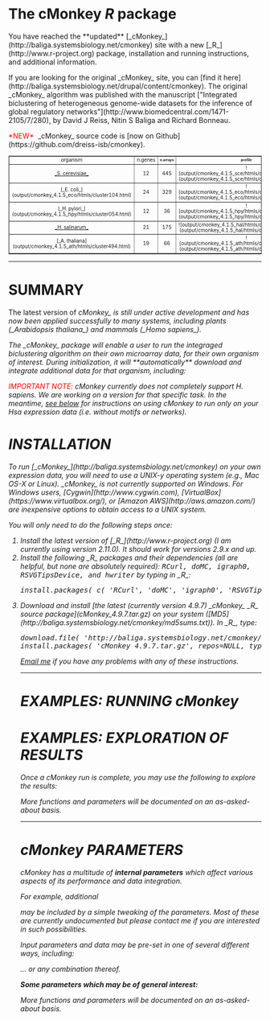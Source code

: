 # The cMonkey _R_ package
<table style="text-align:center;font-size:70%" border="1">
<p>You have reached the **updated** [_cMonkey_](http://baliga.systemsbiology.net/cmonkey) site with a new [_R_](http://www.r-project.org) package, installation and running instructions, and additional information. 
<p>If you are looking for the original _cMonkey_ site, you can [find it here](http://baliga.systemsbiology.net/drupal/content/cmonkey). The original _cMonkey_ algorithm was published with the manuscript
["Integrated biclustering of heterogeneous genome-wide datasets for the inference of global regulatory networks"](http://www.biomedcentral.com/1471-2105/7/280), by David J Reiss, Nitin S Baliga and Richard Bonneau.
<!--<p><font color="#ff0000">*NEW*</font>&nbsp The _cMonkey_ [R](http://www.r-project.org) package is [now on CRAN](http://cran.r-project.org/web/packages/cMonkey/index.html). <!--[CRAN](http://cran.r-project.org/web/packages/).-->
<!--<p>_cMonkey_ packages are [now hosted on R-forge](https://r-forge.r-project.org/projects/cmonkey/).-->
<p><font color="#ff0000">*NEW*</font>&nbsp _cMonkey_ source code is [now on Github](https://github.com/dreiss-isb/cmonkey).
<tr>
<td>organism</td><td>n.genes</td><td style="font-weight:bold;text-align:center;font-size:70%"><a>n.arrays</td><td style="font-weight:bold;text-align:center;font-size:70%"><a>profile</td><td style="font-weight:bold;text-align:center;font-size:70%"><a>network</td><td style="font-weight:bold;text-align:center;font-size:70%"><a>motif1</td><td style="font-weight:bold;text-align:center;font-size:70%"><a>motif2</td><td style="font-weight:bold;text-align:center;font-size:70%"><a>motif.posns</td></tr>
<td><a href="output/cmonkey_4.1.5_sce/htmls/cluster136.html">_S. cerevisiae_</a></td><td>12</td><td>445</td></td><td>![output/cmonkey_4.1.5_sce/htmls/cluster136_profile.png](output/cmonkey_4.1.5_sce/htmls/cluster136_profile.png)</img></td><td>![output/cmonkey_4.1.5_sce/htmls/cluster136_network.png](output/cmonkey_4.1.5_sce/htmls/cluster136_network.png)</img></td><td>![output/cmonkey_4.1.5_sce/htmls/cluster136_pssm1.png](output/cmonkey_4.1.5_sce/htmls/cluster136_pssm1.png)</img></td><td>![output/cmonkey_4.1.5_sce/htmls/cluster136_pssm2.png](output/cmonkey_4.1.5_sce/htmls/cluster136_pssm2.png)</img></td><td>![output/cmonkey_4.1.5_sce/htmls/cluster136_mot_posns.png](output/cmonkey_4.1.5_sce/htmls/cluster136_mot_posns.png)</img></td></tr>
<td>[_E. coli_](output/cmonkey_4.1.5_eco/htmls/cluster104.html)</td><td>24</td><td>329</td><td>![output/cmonkey_4.1.5_eco/htmls/cluster104_profile.png](output/cmonkey_4.1.5_eco/htmls/cluster104_profile.png)</img></td><td>![output/cmonkey_4.1.5_eco/htmls/cluster104_network.png](output/cmonkey_4.1.5_eco/htmls/cluster104_network.png)</img></td><td>![output/cmonkey_4.1.5_eco/htmls/cluster104_pssm1.png](output/cmonkey_4.1.5_eco/htmls/cluster104_pssm1.png)</img></td><td>![output/cmonkey_4.1.5_eco/htmls/cluster104_pssm2.png](output/cmonkey_4.1.5_eco/htmls/cluster104_pssm2.png)</img></td><td>![output/cmonkey_4.1.5_eco/htmls/cluster104_mot_posns.png](output/cmonkey_4.1.5_eco/htmls/cluster104_mot_posns.png)</img></td></tr>
<td>[_H. pylori_](output/cmonkey_4.1.5_hpy/htmls/cluster054.html)</td><td><a>12</td><td><a>36</td><td>![output/cmonkey_4.1.5_hpy/htmls/cluster054_profile.png](output/cmonkey_4.1.5_hpy/htmls/cluster054_profile.png)</img></td><td>![output/cmonkey_4.1.5_hpy/htmls/cluster054_network.png](output/cmonkey_4.1.5_hpy/htmls/cluster054_network.png)</img></td><td>![output/cmonkey_4.1.5_hpy/htmls/cluster054_pssm1.png](output/cmonkey_4.1.5_hpy/htmls/cluster054_pssm1.png)</img></td><td>![output/cmonkey_4.1.5_hpy/htmls/cluster054_pssm2.png](output/cmonkey_4.1.5_hpy/htmls/cluster054_pssm2.png)</img></td><td>![output/cmonkey_4.1.5_hpy/htmls/cluster054_mot_posns.png](output/cmonkey_4.1.5_hpy/htmls/cluster054_mot_posns.png)</img></td></tr>
<td><a href="output/cmonkey_4.1.5_hal/htmls/cluster037.html">_H. salinarum_</a></td><td>21</td><td>175</td><td>![output/cmonkey_4.1.5_hal/htmls/cluster037_profile.png](output/cmonkey_4.1.5_hal/htmls/cluster037_profile.png)</img></td><td>![output/cmonkey_4.1.5_hal/htmls/cluster037_network.png](output/cmonkey_4.1.5_hal/htmls/cluster037_network.png)</img></td><td>![output/cmonkey_4.1.5_hal/htmls/cluster037_pssm1.png](output/cmonkey_4.1.5_hal/htmls/cluster037_pssm1.png)</img></td><td>![output/cmonkey_4.1.5_hal/htmls/cluster037_pssm2.png](output/cmonkey_4.1.5_hal/htmls/cluster037_pssm2.png)</img></td><td>![output/cmonkey_4.1.5_hal/htmls/cluster037_mot_posns.png](output/cmonkey_4.1.5_hal/htmls/cluster037_mot_posns.png)</img></td></tr>
<td>[_A. thaliana](output/cmonkey_4.1.5_ath/htmls/cluster494.html)</a></td><td>19</td><td>66</td><td>![output/cmonkey_4.1.5_ath/htmls/cluster494_profile.png](output/cmonkey_4.1.5_ath/htmls/cluster494_profile.png)</img></td><td>![output/cmonkey_4.1.5_ath/htmls/cluster494_network.png](output/cmonkey_4.1.5_ath/htmls/cluster494_network.png)</img></td><td>![output/cmonkey_4.1.5_ath/htmls/cluster494_pssm1.png](output/cmonkey_4.1.5_ath/htmls/cluster494_pssm1.png)</img></td><td>![output/cmonkey_4.1.5_ath/htmls/cluster494_pssm2.png](output/cmonkey_4.1.5_ath/htmls/cluster494_pssm2.png)</img></td><td>![output/cmonkey_4.1.5_ath/htmls/cluster494_mot_posns.png](output/cmonkey_4.1.5_ath/htmls/cluster494_mot_posns.png)</img></td></tr>
</table>

* * *

# SUMMARY

<p>The latest version of <i>cMonkey_ is still under active development and has now been applied successfully to many systems, including plants (_Arabidopsis thaliana_) and mammals (_Homo sapiens_).
<p>The _cMonkey_ package will enable a user to run the integraged biclustering algorithm on their own microarray data, for their own organism of interest. During initialization, it will **automatically** download and integrate additional data for that organism, including:

<font color="#ff0000">IMPORTANT NOTE:</font> _cMonkey_ currently does not completely support _H. sapiens_. We are working on a version for that specific task. In the meantime, [see below](#hsa) for instructions on using _cMonkey_ to run _only_ on your Hsa expression data (i.e. without motifs or networks).

# INSTALLATION

<p>To run [_cMonkey_](http://baliga.systemsbiology.net/cmonkey) on your own expression data, <!--we recommend using--> you will need to use a UNIX-y operating system (e.g., Mac OS-X or Linux). _cMonkey_ <!--will run-->is not currently supported on Windows<!--, but parallelization will be more difficult to set up (see [below](#parallel) and [below](#windows))-->. For Windows users, [Cygwin](http://www.cygwin.com), [VirtualBox](https://www.virtualbox.org/), or [Amazon AWS](http://aws.amazon.com/) are inexpensive options to obtain access to a UNIX system.
<p>You will only need to do the following steps once:

<ol>
<li> Install the latest version of [_R_](http://www.r-project.org) (I am currently using version 2.11.0). It should work for versions 2.9.x and up.
<li> Install the following _R_ packages and their dependencies (all are helpful, but none are absolutely required): <tt>RCurl, doMC, igraph0, RSVGTipsDevice, and hwriter</tt> by typing in _R_: <pre>install.packages( c( 'RCurl', 'doMC', 'igraph0', 'RSVGTipsDevice', 'hwriter' ) )</pre> 

<!--<li> The latest version of _cMonkey_ may now be directly installed via the usual method, by typing in _R_: <pre>install.packages( "cMonkey" )</pre>
<ul>
<li> Alternatively, d--><li>Download and install [the latest (currently version 4.9.7) _cMonkey_ _R_ source package](cMonkey_4.9.7.tar.gz) on your system ([MD5](http://baliga.systemsbiology.net/cmonkey/md5sums.txt)). In _R_, type: 
<pre>download.file( 'http://baliga.systemsbiology.net/cmonkey/cMonkey_4.9.7.tar.gz', 'cMonkey_4.9.7.tar.gz' )
install.packages( 'cMonkey_4.9.7.tar.gz', repos=NULL, type='source' )
</pre>

<!--<li> If you plan to do motif detection (and of course you do!), download and compile/install the following:

<!--... now you're all set!

-->

[Email me](mailto:dreiss@systemsbiology.org) if you have any problems with any of these instructions.

* * *

# EXAMPLES: RUNNING _cMonkey_

<!--Now for the examples (including loading the _cMonkey_ package):-->

<a name="results"></a>

# EXAMPLES: EXPLORATION OF RESULTS

Once a _cMonkey_ run is complete, you may use the following to explore the results:

<!--... and more to come!-->
More functions and parameters will be documented on an as-asked-about basis.

* * *
<a name="params"></a>

# _cMonkey_ PARAMETERS

_cMonkey_ has a multitude of **internal parameters** which affect various aspects of its performance and data integration. 

For example, additional 

 may be included by a simple tweaking of the parameters. Most of these are currently undocumented but please contact me if you are interested in such possibilities.

Input parameters and data may be pre-set in one of several different ways, including:

... or any combination thereof.

**Some parameters which may be of general interest:**

More functions and parameters will be documented on an as-asked-about basis.

